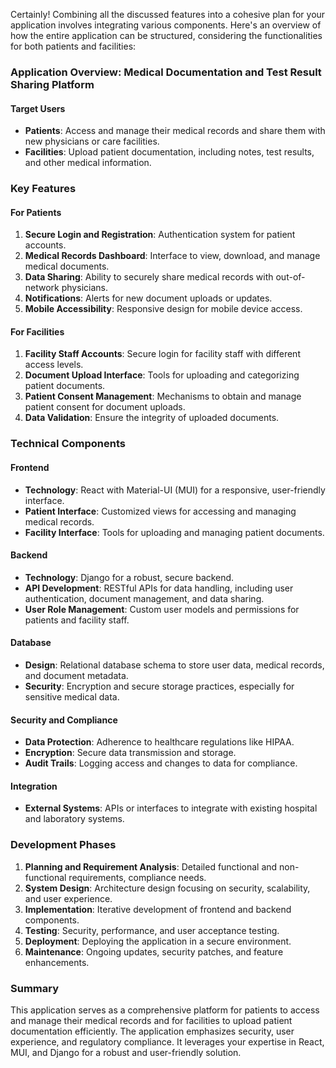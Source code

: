 Certainly! Combining all the discussed features into a cohesive plan for your application involves integrating various components. Here's an overview of how the entire application can be structured, considering the functionalities for both patients and facilities:

### Application Overview: Medical Documentation and Test Result Sharing Platform

#### Target Users
- **Patients**: Access and manage their medical records and share them with new physicians or care facilities.
- **Facilities**: Upload patient documentation, including notes, test results, and other medical information.

### Key Features

#### For Patients
1. **Secure Login and Registration**: Authentication system for patient accounts.
2. **Medical Records Dashboard**: Interface to view, download, and manage medical documents.
3. **Data Sharing**: Ability to securely share medical records with out-of-network physicians.
4. **Notifications**: Alerts for new document uploads or updates.
5. **Mobile Accessibility**: Responsive design for mobile device access.

#### For Facilities
1. **Facility Staff Accounts**: Secure login for facility staff with different access levels.
2. **Document Upload Interface**: Tools for uploading and categorizing patient documents.
3. **Patient Consent Management**: Mechanisms to obtain and manage patient consent for document uploads.
4. **Data Validation**: Ensure the integrity of uploaded documents.

### Technical Components

#### Frontend
- **Technology**: React with Material-UI (MUI) for a responsive, user-friendly interface.
- **Patient Interface**: Customized views for accessing and managing medical records.
- **Facility Interface**: Tools for uploading and managing patient documents.

#### Backend
- **Technology**: Django for a robust, secure backend.
- **API Development**: RESTful APIs for data handling, including user authentication, document management, and data sharing.
- **User Role Management**: Custom user models and permissions for patients and facility staff.

#### Database
- **Design**: Relational database schema to store user data, medical records, and document metadata.
- **Security**: Encryption and secure storage practices, especially for sensitive medical data.

#### Security and Compliance
- **Data Protection**: Adherence to healthcare regulations like HIPAA.
- **Encryption**: Secure data transmission and storage.
- **Audit Trails**: Logging access and changes to data for compliance.

#### Integration
- **External Systems**: APIs or interfaces to integrate with existing hospital and laboratory systems.

### Development Phases

1. **Planning and Requirement Analysis**: Detailed functional and non-functional requirements, compliance needs.
2. **System Design**: Architecture design focusing on security, scalability, and user experience.
3. **Implementation**: Iterative development of frontend and backend components.
4. **Testing**: Security, performance, and user acceptance testing.
5. **Deployment**: Deploying the application in a secure environment.
6. **Maintenance**: Ongoing updates, security patches, and feature enhancements.

### Summary

This application serves as a comprehensive platform for patients to access and manage their medical records and for facilities to upload patient documentation efficiently. The application emphasizes security, user experience, and regulatory compliance. It leverages your expertise in React, MUI, and Django for a robust and user-friendly solution.

